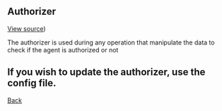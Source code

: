 ## Authorizer

[View source](https://github.com/railken/lara-ore-config/blob/master/src/Config/ConfigAuthorizer.php))

The authorizer is used during any operation that manipulate the data to check if the agent is authorized or not

If you wish to update the authorizer, use the config file.
---
[Back](index.md)